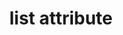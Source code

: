 ---
{
  "title": "list attribute",
  "description": "The list attribute is used to identify an element that lists predefined options suggested to the user.",
  "category": "html",
  "keywords": [
    "list attribute"
  ],
  "last_test_date": "2019-07-19",
  "test_results_url": "https://a11ysupport.io/tech/html/list_attribute",
  "test_url": "https://a11ysupport.io/tech/html/list_attribute",
  "notes_by_num": {
    "1": "HTML input with datalist test: The role is not consistently conveyed across browsers, and is often presented with a modifier (\"combo\" or \"has popup\") to convey the presence of the datalist.",
    "2": "HTML input with datalist test: When paired with IE, JAWS does not alter the role to convey the datalist functionality.",
    "3": "HTML input with datalist test: The role is not consistently conveyed across browsers, and is often presented with a modifier (\"combo box\" or \"subMenu\") to convey the presence of the datalist."
  },
  "stats": {
    "dragon_win": {
      "chrome": {
        "79": "na"
      }
    },
    "jaws": {
      "chrome": {
        "80": "y #1"
      },
      "ie": {
        "11": "n #2"
      },
      "firefox": {
        "73": "y #1"
      }
    },
    "narrator": {
      "edge": {
        "44": "y"
      }
    },
    "nvda": {
      "chrome": {
        "80": "y #3"
      },
      "firefox": {
        "73": "y #3"
      }
    },
    "orca": {
      "firefox": {
        "73": "n"
      }
    },
    "talkback": {
      "and_chr": {
        "80": "y"
      }
    },
    "va_and": {
      "and_chr": {
        "79": "na"
      }
    },
    "vo_ios": {
      "ios_saf": {
        "13.3.1": "y"
      }
    },
    "vo_macos": {
      "safari": {
        "13.0.5": "y"
      }
    },
    "vc_ios": {
      "ios_saf": {
        "13.3.1": "na"
      }
    },
    "vc_macos": {
      "safari": {
        "13.0.5": "na"
      }
    },
    "wsr": {
      "edge": {
        "44": "na"
      },
      "chrome": {
        "79": "na"
      }
    }
  },
  "links": {
    "WHATWG HTML spec for the list attribute": "https://html.spec.whatwg.org/multipage/input.html#the-list-attribute",
    "HTML AAM for the list attribute": "https://w3c.github.io/html-aam/#att-list"
  }
}
---